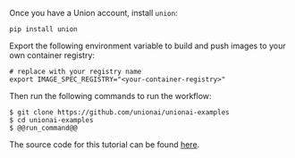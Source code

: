 Once you have a Union account, install `union`:

```shell
pip install union
```

Export the following environment variable to build and push
images to your own container registry:

```shell
# replace with your registry name
export IMAGE_SPEC_REGISTRY="<your-container-registry>"
```

Then run the following commands to run the workflow:

```shell
$ git clone https://github.com/unionai/unionai-examples
$ cd unionai-examples
$ @@run_command@@
```

The source code for this tutorial can be found [here](@@source_location@@).

